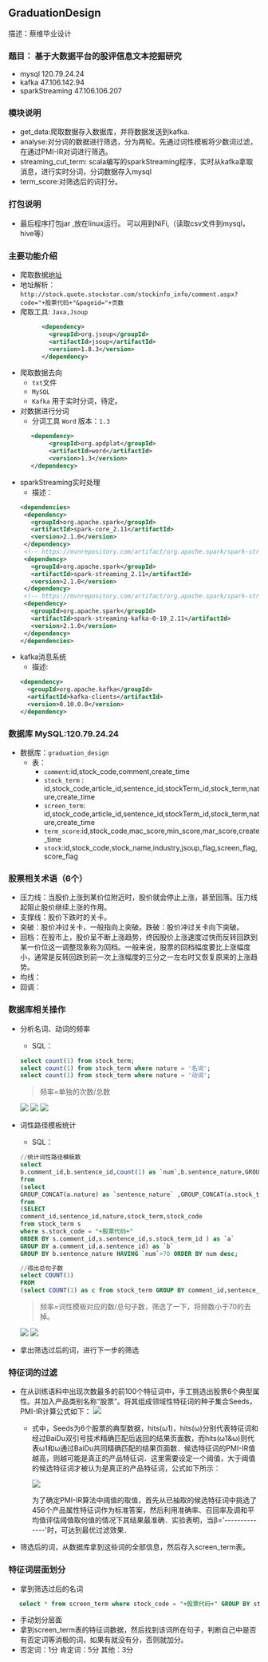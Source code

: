 ## GraduationDesign

描述：蔡维毕业设计

### 题目： 基于大数据平台的股评信息文本挖掘研究

* mysql 120.79.24.24
* kafka 47.106.142.94
* sparkStreaming 47.106.106.207




### 模块说明
* get_data:爬取数据存入数据库，并将数据发送到kafka.
* analyse:对分词的数据进行筛选，分为两轮。先通过词性模板将少数词过滤，在通过PMI-IR对词进行筛选。
* streaming_cut_term: scala编写的sparkStreaming程序，实时从kafka拿取消息，进行实时分词，分词数据存入mysql
* term_score:对筛选后的词打分。



### 打包说明
* 最后程序打包jar ,放在linux运行。  可以用到NiFi,（读取csv文件到mysql，hive等）

### 主要功能介绍
* 爬取数据[地址](http://stock.quote.stockstar.com/stockinfo_info/comment.aspx?code=900905&pageid=3)
* 地址解析：`http://stock.quote.stockstar.com/stockinfo_info/comment.aspx?code="+股票代码+"&pageid="+页数`
* 爬取工具: `Java,Jsoup`
  ```xml
        <dependency>
          <groupId>org.jsoup</groupId>
          <artifactId>jsoup</artifactId>
          <version>1.8.3</version>
        </dependency>
  ```
* 爬取数据去向
    * `txt`文件
    * `MySQL`
    * `Kafka` 用于实时分词，待定。
* 对数据进行分词
    * 分词工具 `Word` 版本：`1.3`
    ```xml
       <dependency>
            <groupId>org.apdplat</groupId>
            <artifactId>word</artifactId>
            <version>1.3</version>
       </dependency>
    ```
* sparkStreaming实时处理
   * 描述：
   ```xml
   <dependencies>
    <dependency>
      <groupId>org.apache.spark</groupId>
      <artifactId>spark-core_2.11</artifactId>
      <version>2.1.0</version>
    </dependency>
    <!-- https://mvnrepository.com/artifact/org.apache.spark/spark-streaming -->
    <dependency>
      <groupId>org.apache.spark</groupId>
      <artifactId>spark-streaming_2.11</artifactId>
      <version>2.1.0</version>
    </dependency>
    <!-- https://mvnrepository.com/artifact/org.apache.spark/spark-streaming-kafka-0-10 -->
    <dependency>
      <groupId>org.apache.spark</groupId>
      <artifactId>spark-streaming-kafka-0-10_2.11</artifactId>
      <version>2.1.0</version>
    </dependency>
  </dependencies>
    ```
* kafka消息系统
    * 描述:
    ```xml
    <dependency>
      <groupId>org.apache.kafka</groupId>
      <artifactId>kafka-clients</artifactId>
      <version>0.10.0.0</version>
    </dependency>
    ```
   
### 数据库 MySQL:120.79.24.24  
* 数据库：`graduation_design `
    * 表：
        * `comment`:id,stock_code,comment,create_time
        * `stock_term` : id,stock_code,article_id,sentence_id,stockTerm_id,stock_term,nature,create_time
        * `screen_term`: id,stock_code,article_id,sentence_id,stockTerm_id,stock_term,nature,create_time
        * `term_score`:id,stock_code,mac_score,min_score,mar_score,create_time
        * `stock`:id,stock_code,stock_name,industry,jsoup_flag,screen_flag,score_flag
        
### 股票相关术语（6个）
* 压力线：当股价上涨到某价位附近时，股价就会停止上涨，甚至回落。压力线起阻止股价继续上涨的作用。
* 支撑线：股价下跌时的关卡。
* 突破：股价冲过关卡，一般指向上突破。跌破：股价冲过关卡向下突破。
* 回档：在股市上，股价呈不断上涨趋势，终因股价上涨速度过快而反转回跌到某一价位这一调整现象称为回档。一般来说，股票的回档幅度要比上涨幅度小，通常是反转回跌到前一次上涨幅度的三分之一左右时又恢复原来的上涨趋势。
* 均线：
* 回调：

### 数据库相关操作
* 分析名词、动词的频率
    * SQL：
    ```SQL
    select count(1) from stock_term;
    select count(1) from stock_term where nature = '名词';
    select count(1) from stock_term where nature = '动词';
    ```
    > 频率=单独的次数/总数
    
    ![](images/1.png)
    ![](images/2.png)
    ![](images/3.png)
* 词性路径模板统计
    * SQL：
    ```SQL
    //统计词性路径模板数
    select 
    b.comment_id,b.sentence_id,count(1) as `num`,b.sentence_nature,GROUP_CONCAT("-",b.sentence)
    from 
    (select 
    GROUP_CONCAT(a.nature) as `sentence_nature` ,GROUP_CONCAT(a.stock_term) as `sentence`,a.comment_id,a.sentence_id
    from 
    (SELECT 
    comment_id,sentence_id,nature,stock_term,stock_code 
    from stock_term s 
    where s.stock_code = "+股票代码+"
    ORDER BY s.comment_id,s.sentence_id,s.stock_term_id ) as `a`
    GROUP BY a.comment_id,a.sentence_id) as `b` 
    GROUP BY b.sentence_nature HAVING `num`>70 ORDER BY num desc;
  
  //得出总句子数
  select COUNT(1)
  FROM
  (select COUNT(1) as c from stock_term GROUP BY comment_id,sentence_id) as cc
    ```
    > 频率=词性模板对应的数/总句子数，筛选了一下，将频数小于70的去掉。
    
    ![](images/4.png)
    ![](images/5.png)
    
* 拿出筛选过后的词，进行下一步的筛选


### 特征词的过滤
* 在从训练语料中出现次数最多的前100个特征词中，手工挑选出股票6个典型属性。并加入产品类别名称“股票”。将其组成领域性特征词的种子集合Seeds，PMI-IR计算公式如下：
![](images/PMI-IR.png)
    * 式中，Seeds为6个股票的典型数据，hits(ω1)，hits(ω)分别代表特征词和经过BaiDu双引号技术精确匹配后返回的结果页面数，而hits(ω1&ω)则代表ω1和ω通过BaiDu共同精确匹配的结果页面数．候选特征词的PMI-IR值越高，则越可能是真正的产品特征词．这里需要设定一个阈值，大于阈值的候选特征词才被认为是真正的产品特征词，公式如下所示：
        
        ![](images/isAttr.png)
        
        为了确定PMI-IR算法中阈值的取值，首先从已抽取的候选特征词中挑选了456个产品属性特征词作为标准答案，然后利用准确率、召回率及调和平均值评估阈值取何值的情况下其结果最准确．实验表明，当β='--------------'时，可达到最优过滤效果．


* 筛选后的词，从数据库拿到这些词的全部信息，然后存入screen_term表。



### 特征词层面划分
* 拿到筛选过后的名词
```sql
   select * from screen_term where stock_code = "+股票代码+" GROUP BY stock_term HAVING nature = '名词';
```
* 手动划分层面
* 拿到screen_term表的特征词数据，然后找到该词所在句子，判断自己中是否有否定词等消极的词，如果有就没有分，否则就加分。
* 否定词：1分    肯定词：5分  其他：3分
